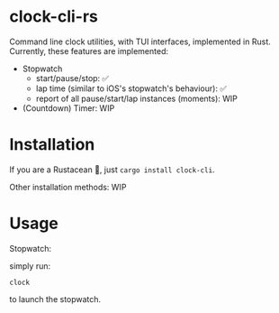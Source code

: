 # clock-cli-rs

Command line clock utilities, with TUI interfaces, implemented in Rust. Currently, these features are implemented:

- Stopwatch
  - start/pause/stop: ✅
  - lap time (similar to iOS's stopwatch's behaviour): ✅
  - report of all pause/start/lap instances (moments): WIP
- (Countdown) Timer: WIP

# Installation

If you are a Rustacean 🦀️, just `cargo install clock-cli`.

Other installation methods: WIP

# Usage

Stopwatch:

simply run:

```
clock
```

to launch the stopwatch.

